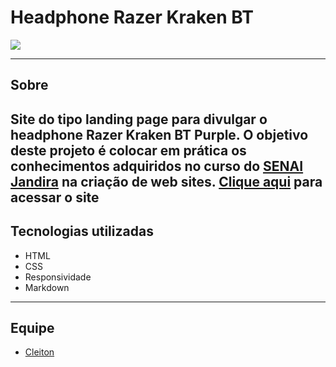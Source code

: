 # Headphone Razer Kraken BT

![](./img/screenshot.png)

---
## Sobre
Site do tipo landing page para divulgar o headphone Razer Kraken BT Purple.
O objetivo deste projeto é colocar em prática os conhecimentos adquiridos no curso do [SENAI Jandira](https://jandira.sp.senai.br/) na criação de web sites.
[Clique aqui](https://cleiton-beep.github.io/headphone-purple/) para acessar o site
---
## Tecnologias utilizadas 

- HTML
- CSS
- Responsividade
- Markdown

---
## Equipe

- [Cleiton](https://github.com/Cleiton-beep)

